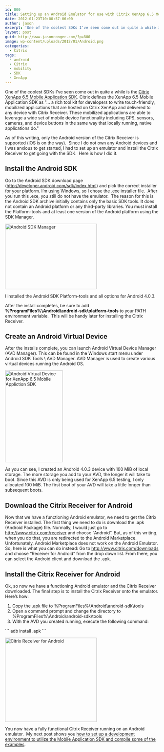 ```yaml
---
id: 800
title: Setting up an Android Emulator for use with Citrix XenApp 6.5 Mobile Application SDK
date: 2012-01-23T10:00:57-06:00
author: jason
excerpt: 'One of the coolest SDKs I’ve seen come out in quite a while is the Citrix XenApp 6.5 Mobile Application SDK.  As of this writing, only the Android version of the Citrix Receiver is supported so I will show you how to set up an Android emulator with the Citrix Receiver for testing purposes.'
layout: post
guid: http://www.jasonconger.com/?p=800
image: wp-content/uploads/2012/01/Android.png
categories:
  - Citrix
tags:
  - android
  - Citrix
  - mobility
  - SDK
  - XenApp
---
```

One of the coolest SDKs I’ve seen come out in quite a while is the <a title="Citrix XenApp 6.5 Mobile Appliation SDK" href="http://community.citrix.com/display/xa/XenApp+6.5+Mobile+Application+SDK" target="_blank">Citrix XenApp 6.5 Mobile Application SDK</a>. Citrix defines the XenApp 6.5 Mobile Application SDK as "... a rich tool kit for developers to write touch-friendly, mobilized applications that are hosted on Citrix XenApp and delivered to any device with Citrix Receiver. These mobilized applications are able to leverage a wide set of mobile device functionality including GPS, sensors, cameras, and device buttons in the same way that locally running, native applications do."

As of this writing, only the Android version of the Citrix Receiver is supported (iOS is on the way).  Since I do not own any Android devices and I was anxious to get started, I had to set up an emulator and install the Citrix Receiver to get going with the SDK.  Here is how I did it.

<h2>Install the Android SDK</h2>
Go to the Android SDK download page (<a title="Android SDK" href="http://developer.android.com/sdk/index.html" target="_blank">http://developer.android.com/sdk/index.html</a>) and pick the correct installer for your platform. I’m using Windows, so I chose the .exe installer file.  After you run this .exe, you still do not have the emulator.  The reason for this is the Android SDK archive initially contains only the basic SDK tools. It does not contain an Android platform or any third-party libraries. You must install the Platform-tools and at least one version of the Android platform using the SDK Manager.

<a href="http://www.jasonconger.com/wp-content/uploads/2012/01/8.png"><img class="aligncenter size-medium wp-image-801" title="Android SDK Manager" src="http://www.jasonconger.com/wp-content/uploads/2012/01/8-300x214.png" alt="Android SDK Manager" width="300" height="214" /></a>

I installed the Android SDK Platform-tools and all options for Android 4.0.3.

After the install completes, be sure to add <strong>%ProgramFiles%\Android\android-sdk\platform-tools</strong> to your PATH environment variable.  This will be handy later for installing the Citrix Receiver.

<h2>Create an Android Virtual Device</h2>
After the installs complete, you can launch Android Virtual Device Manager (AVD Manager). This can be found in the Windows start menu under Android SDK Tools \ AVD Manager. AVD Manager is used to create various virtual devices running the Android OS.

<a href="http://www.jasonconger.com/wp-content/uploads/2012/01/2.png"><img class="aligncenter size-medium wp-image-803" title="Android Virtual Device for XenApp 6.5 Mobile Appliction SDK" src="http://www.jasonconger.com/wp-content/uploads/2012/01/2-190x300.png" alt="Android Virtual Device for XenApp 6.5 Mobile Appliction SDK" width="189" height="300" /></a>

As you can see, I created an Android 4.0.3 device with 100 MiB of local storage. The more storage you add to your AVD, the longer it will take to boot. Since this AVD is only being used for XenApp 6.5 testing, I only allocated 100 MiB. The first boot of your AVD will take a little longer than subsequent boots.

<h2>Download the Citrix Receiver for Android</h2>
Now that we have a functioning Android emulator, we need to get the Citrix Receiver installed. The first thing we need to do is download the .apk (Android Package) file. Normally, I would just go to <a title="Download Citrix Receiver" href="http://www.citrix.com/receiver" target="_blank">http://www.citrix.com/receiver</a> and choose “Android”. But, as of this writing, when you do that, you are redirected to the Android Marketplace. Unfortunately, Android Marketplace does not work on the Android Emulator. So, here is what you can do instead:
Go to <a href="http://www.citrix.com/downloads" target="_blank">http://www.citrix.com/downloads</a> and choose “Receiver for Android” from the drop down list. From there, you can select the Android client and download the .apk.

<h2>Install the Citrix Receiver for Android</h2>
Ok, so now we have a functioning Android emulator and the Citrix Receiver downloaded. The final step is to install the Citrix Receiver onto the emulator. Here’s how:
<ol>
	<li>Copy the .apk file to %ProgramFiles%\Android\android-sdk\tools</li>
	<li>Open a command prompt and change the directory to %ProgramFiles%\Android\android-sdk\tools</li>
	<li>With the AVD you created running, execute the following command:</li>
</ol>
```
adb install <name of Citrix Receiver>.apk
```

<a href="http://www.jasonconger.com/wp-content/uploads/2012/01/21.png"><img class="aligncenter size-medium wp-image-805" title="Citrix Receiver for Android" src="http://www.jasonconger.com/wp-content/uploads/2012/01/21-300x276.png" alt="Citrix Receiver for Android" width="300" height="275" /></a>

You now have a fully functional Citrix Receiver running on an Android emulator.  My next post shows you <a title="Installing and Using the Citrix XenApp 6.5 Mobile Application SDK" href="http://www.jasonconger.com/post/installing-and-using-the-citrix-xenapp-6-5-mobile-application-sdk/">how to set up a development environment to utilize the Mobile Application SDK and compile some of the examples</a>.